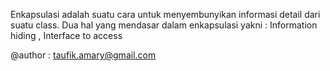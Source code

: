 Enkapsulasi adalah suatu cara untuk menyembunyikan informasi detail dari suatu class. 
Dua hal yang mendasar dalam enkapsulasi yakni : Information hiding , Interface to access



@author : taufik.amary@gmail.com